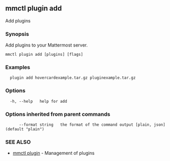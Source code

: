 ## mmctl plugin add

Add plugins

### Synopsis

Add plugins to your Mattermost server.

```
mmctl plugin add [plugins] [flags]
```

### Examples

```
  plugin add hovercardexample.tar.gz pluginexample.tar.gz
```

### Options

```
  -h, --help   help for add
```

### Options inherited from parent commands

```
      --format string   the format of the command output [plain, json] (default "plain")
```

### SEE ALSO

* [mmctl plugin](mmctl_plugin.md)	 - Management of plugins

